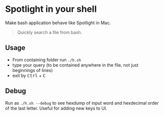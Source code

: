 # Spotlight in your shell
Make bash application behave like Spotlight in Mac.

> Quickly search a file from bash.
 

## Usage
- From containing folder run <code>./h.sh</code>
- type your query (to be contained anywhere in the file, not just beginnings of lines)
- exit by <kbd>Ctrl</kbd> + <kbd>C</kbd>

## Debug
 Run as `./h.sh --debug` to see hexdump of input word and hexdecimal order of the last letter. Useful for adding new keys to UI.